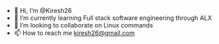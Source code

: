 - 👋 Hi, I’m @Kiresh26
- 🌱 I’m currently learning Full stack software engineering through ALX
- 💞️ I’m looking to collaborate on Linux commands
- 📫 How to reach me kiresh26@gmail.com

<!---
Kiresh26/Kiresh26 is a ✨ special ✨ repository because its `README.md` (this file) appears on your GitHub profile.
You can click the Preview link to take a look at your changes.
--->
